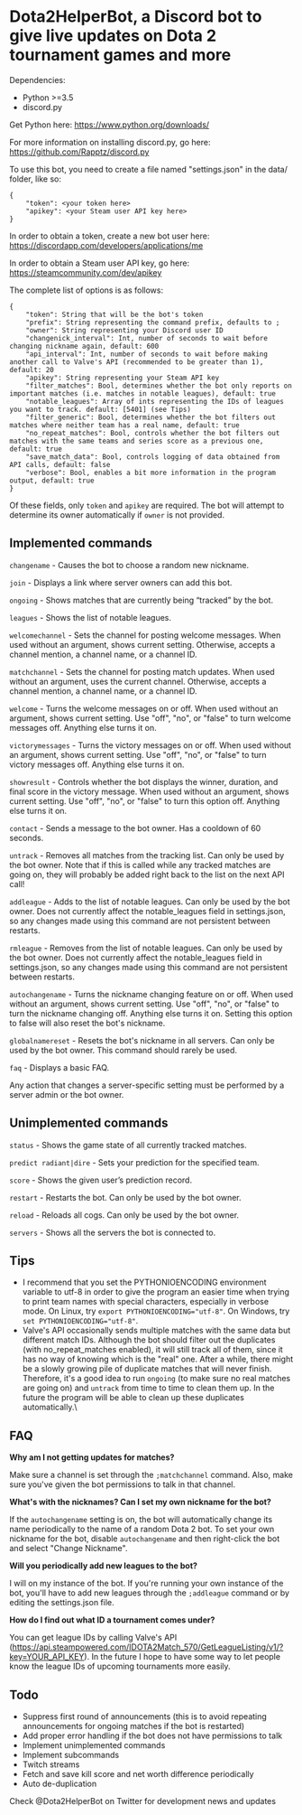 # Dota2HelperBot, a Discord bot to give live updates on Dota 2 tournament games and more

Dependencies:
* Python >=3.5
* discord.py

Get Python here: https://www.python.org/downloads/

For more information on installing discord.py, go here: https://github.com/Rapptz/discord.py

To use this bot, you need to create a file named "settings.json" in the data/ folder, like so:

```
{
	"token": <your token here>
	"apikey": <your Steam user API key here>
}
```

In order to obtain a token, create a new bot user here: https://discordapp.com/developers/applications/me

In order to obtain a Steam user API key, go here: https://steamcommunity.com/dev/apikey

The complete list of options is as follows:
```
{
	"token": String that will be the bot's token
	"prefix": String representing the command prefix, defaults to ;
	"owner": String representing your Discord user ID
	"changenick_interval": Int, number of seconds to wait before changing nickname again, default: 600
	"api_interval": Int, number of seconds to wait before making another call to Valve's API (recommended to be greater than 1), default: 20
	"apikey": String representing your Steam API key
	"filter_matches": Bool, determines whether the bot only reports on important matches (i.e. matches in notable leagues), default: true
	"notable_leagues": Array of ints representing the IDs of leagues you want to track. default: [5401] (see Tips)
	"filter_generic": Bool, determines whether the bot filters out matches where neither team has a real name, default: true
	"no_repeat_matches": Bool, controls whether the bot filters out matches with the same teams and series score as a previous one, default: true
	"save_match_data": Bool, controls logging of data obtained from API calls, default: false
	"verbose": Bool, enables a bit more information in the program output, default: true
}
```

Of these fields, only `token` and `apikey` are required. The bot will attempt to determine its owner automatically if `owner` is not provided.

## Implemented commands

`changename` - Causes the bot to choose a random new nickname.

`join` - Displays a link where server owners can add this bot.

`ongoing` - Shows matches that are currently being “tracked” by the bot.

`leagues` - Shows the list of notable leagues.

`welcomechannel` - Sets the channel for posting welcome messages. When used without an argument, shows current setting. Otherwise, accepts a channel mention, a channel name, or a channel ID.

`matchchannel` - Sets the channel for posting match updates. When used without an argument, uses the current channel. Otherwise, accepts a channel mention, a channel name, or a channel ID.

`welcome` - Turns the welcome messages on or off. When used without an argument, shows current setting. Use "off", "no", or "false" to turn welcome messages off. Anything else turns it on.

`victorymessages` - Turns the victory messages on or off. When used without an argument, shows current setting. Use "off", "no", or "false" to turn victory messages off. Anything else turns it on.

`showresult` - Controls whether the bot displays the winner, duration, and final score in the victory message. When used without an argument, shows current setting. Use "off", "no", or "false" to turn this option off. Anything else turns it on.

`contact` - Sends a message to the bot owner. Has a cooldown of 60 seconds.

`untrack` - Removes all matches from the tracking list. Can only be used by the bot owner. Note that if this is called while any tracked matches are going on, they will probably be added right back to the list on the next API call!

`addleague` - Adds to the list of notable leagues. Can only be used by the bot owner. Does not currently affect the notable_leagues field in settings.json, so any changes made using this command are not persistent between restarts.

`rmleague` - Removes from the list of notable leagues. Can only be used by the bot owner. Does not currently affect the notable_leagues field in settings.json, so any changes made using this command are not persistent between restarts.

`autochangename` - Turns the nickname changing feature on or off. When used without an argument, shows current setting. Use "off", "no", or "false" to turn the nickname changing off. Anything else turns it on. Setting this option to false will also reset the bot's nickname.

`globalnamereset` - Resets the bot's nickname in all servers. Can only be used by the bot owner. This command should rarely be used.

`faq` - Displays a basic FAQ.

Any action that changes a server-specific setting must be performed by a server admin or the bot owner.

## Unimplemented commands

`status` - Shows the game state of all currently tracked matches.

`predict radiant|dire` - Sets your prediction for the specified team.

`score` - Shows the given user’s prediction record.

`restart` - Restarts the bot. Can only be used by the bot owner.

`reload` - Reloads all cogs. Can only be used by the bot owner.

`servers` - Shows all the servers the bot is connected to.

## Tips

* I recommend that you set the PYTHONIOENCODING environment variable to utf-8 in order to give the program an easier time when trying to print team names with special characters, especially in verbose mode. On Linux, try `export PYTHONIOENCODING="utf-8"`. On Windows, try `set PYTHONIOENCODING="utf-8"`.
* Valve's API occasionally sends multiple matches with the same data but different match IDs. Although the bot should filter out the duplicates (with no_repeat_matches enabled), it will still track all of them, since it has no way of knowing which is the "real" one. After a while, there might be a slowly growing pile of duplicate matches that will never finish. Therefore, it's a good idea to run `ongoing` (to make sure no real matches are going on) and `untrack` from time to time to clean them up. In the future the program will be able to clean up these duplicates automatically.\

## FAQ

**Why am I not getting updates for matches?**

Make sure a channel is set through the `;matchchannel` command. Also, make sure you've given the bot permissions to talk in that channel.

**What's with the nicknames? Can I set my own nickname for the bot?**

If the `autochangename` setting is on, the bot will automatically change its name periodically to the name of a random Dota 2 bot. To set your own nickname for the bot, disable `autochangename` and then right-click the bot and select "Change Nickname".

**Will you periodically add new leagues to the bot?**

I will on my instance of the bot. If you're running your own instance of the bot, you'll have to add new leagues through the `;addleague` command or by editing the settings.json file.

**How do I find out what ID a tournament comes under?**

You can get league IDs by calling Valve's API (https://api.steampowered.com/IDOTA2Match_570/GetLeagueListing/v1/?key=YOUR_API_KEY). In the future I hope to have some way to let people know the league IDs of upcoming tournaments more easily.

## Todo

* Suppress first round of announcements (this is to avoid repeating announcements for ongoing matches if the bot is restarted)
* Add proper error handling if the bot does not have permissions to talk
* Implement unimplemented commands
* Implement subcommands
* Twitch streams
* Fetch and save kill score and net worth difference periodically
* Auto de-duplication

Check @Dota2HelperBot on Twitter for development news and updates
